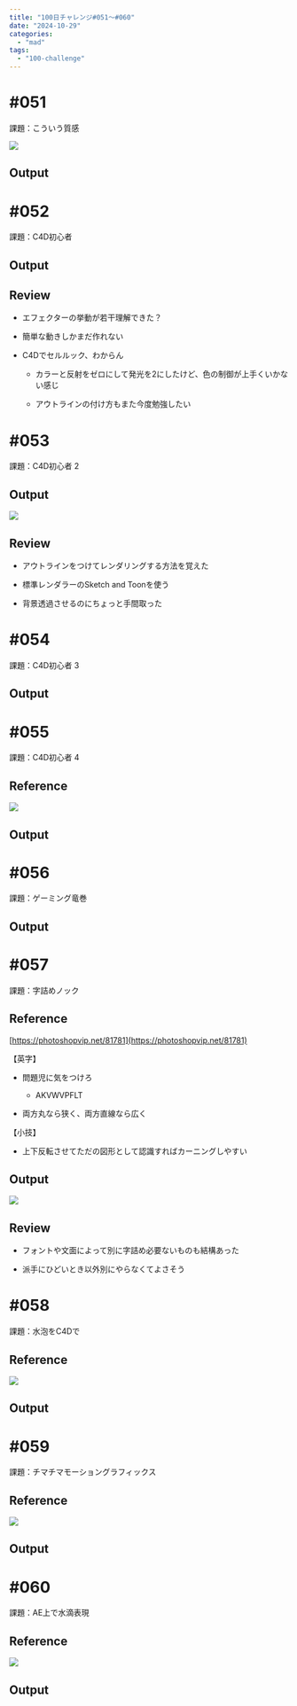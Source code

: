```yaml
---
title: "100日チャレンジ#051〜#060"
date: "2024-10-29"
categories: 
  - "mad"
tags: 
  - "100-challenge"
---
```


<!--more-->

# #051

課題：こういう質感

![](../../images/96061d80f3720d312e727eefbeaaabd6.png)

## Output

# #052

課題：C4D初心者

## Output

## Review

- エフェクターの挙動が若干理解できた？

- 簡単な動きしかまだ作れない

- C4Dでセルルック、わからん
    - カラーと反射をゼロにして発光を2にしたけど、色の制御が上手くいかない感じ
    
    - アウトラインの付け方もまた今度勉強したい

# #053

課題：C4D初心者 2

## Output

![](../../images/053-1024x576.png)

## Review

- アウトラインをつけてレンダリングする方法を覚えた

- 標準レンダラーのSketch and Toonを使う

- 背景透過させるのにちょっと手間取った

# #054

課題：C4D初心者 3

## Output

# #055

課題：C4D初心者 4

## Reference

![](../../images/bd29582a1e86b72afe902af8b5f28f5c.png)

## Output

# #056

課題：ゲーミング竜巻

## Output

# #057

課題：字詰めノック

## Reference

[https://photoshopvip.net/81781](https://photoshopvip.net/81781)

【英字】

- 問題児に気をつけろ
    - AKVWVPFLT

- 両方丸なら狭く、両方直線なら広く

【小技】

- 上下反転させてただの図形として認識すればカーニングしやすい

## Output

![](../../images/057-1024x576.png)

## Review

- フォントや文面によって別に字詰め必要ないものも結構あった

- 派手にひどいとき以外別にやらなくてよさそう

# #058

課題：水泡をC4Dで

## Reference

![](../../images/863becfc486e6a0242d8583c164a5a8d.png)

## Output

# #059

課題：チマチマモーショングラフィックス

## Reference

![](../../images/ece67d1698c86236c0758a3dc1ca1ce5.gif)

## Output

# #060

課題：AE上で水滴表現

## Reference

![](../../images/0b55402599b8765d0a71f1b7182937e0.png)

## Output
